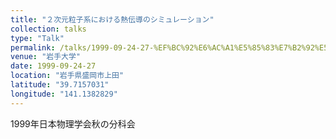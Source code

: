 ```yaml
---
title: "２次元粒子系における熱伝導のシミュレーション"
collection: talks
type: "Talk"
permalink: /talks/1999-09-24-27-%EF%BC%92%E6%AC%A1%E5%85%83%E7%B2%92%E5%AD%90%E7%B3%BB%E3%81%AB%E3%81%8A%E3%81%91%E3%82%8B%E7%86%B1%E4%BC%9D%E5%B0%8E%E3%81%AE%E3%82%B7%E3%83%9F%E3%83%A5%E3%83%AC%E3%83%BC%E3%82%B7
venue: "岩手大学"
date: 1999-09-24-27
location: "岩手県盛岡市上田"
latitude: "39.7157031"
longitude: "141.1382829"
---
```


1999年日本物理学会秋の分科会
